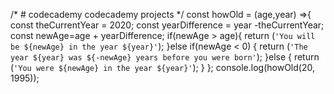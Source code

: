 /* # codecademy
codecademy projects */
const howOld = (age,year) =>{
  const theCurrentYear = 2020;
  const yearDifference = year -theCurrentYear;
  const newAge=age + yearDifference;
if(newAge > age){
  return (`'You will be ${newAge} in the year ${year}'`);
}else if(newAge < 0) {
  return (`'The year ${year} was ${-newAge} years before you were born'`);
}else {
  return (`'You were ${newAge} in the year ${year}'`);
}
};
console.log(howOld(20, 1995));
